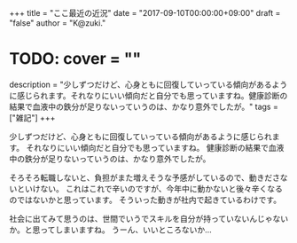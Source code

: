 +++
title = "ここ最近の近況"
date = "2017-09-10T00:00:00+09:00"
draft = "false"
author = "K@zuki."
# TODO: cover = ""
description = "少しずつだけど、心身ともに回復していっている傾向があるように感じられます。それなりにいい傾向だと自分でも思っていますね。健康診断の結果で血液中の鉄分が足りないっていうのは、かなり意外でしたが。"
tags = ["雑記"]
+++

少しずつだけど、心身ともに回復していっている傾向があるように感じられます。
それなりにいい傾向だと自分でも思っていますね。
健康診断の結果で血液中の鉄分が足りないっていうのは、かなり意外でしたが。

そろそろ転職しないと、負担がまた増えそうな予感がしているので、動きださないといけない。
これはこれで辛いのですが、今年中に動かないと後々辛くなるのではないかと思っています。
そういった動きが社内で起きているわけです。

社会に出てみて思うのは、世間でいうでスキルを自分が持っていないんじゃないか。と思ってしまいますね。
うーん、いいところないか...
